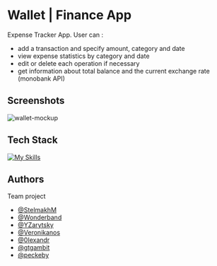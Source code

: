 
# Wallet | Finance App

 Expense Tracker App. User can :
- add a transaction and specify amount, category and date
- view expense statistics by category and date
- edit or delete each operation if necessary
- get information about total balance and the current exchange rate (monobank API)


## Screenshots

![wallet-mockup](https://user-images.githubusercontent.com/105948042/218886467-ebda49d1-7e1a-409d-855e-034e4d8f02af.jpg)




## Tech Stack

[![My Skills](https://skillicons.dev/icons?i=react,redux,git,html,sass,figma&theme=light)](https://skillicons.dev)

## Authors

Team project

- [@StelmakhM](https://github.com/StelmakhM)
- [@Wonderband](https://github.com/Wonderband)
- [@YZarytsky](https://github.com/YZarytsky)
- [@Veronikanos](https://github.com/Veronikanos)
- [@0Iexandr](https://github.com/0Iexandr)
- [@gtgambit](https://github.com/gtgambit)
- [@peckeby](https://github.com/peckeby)


